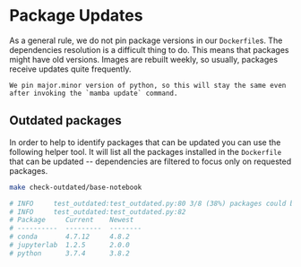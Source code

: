 # Package Updates

As a general rule, we do not pin package versions in our `Dockerfile`s.
The dependencies resolution is a difficult thing to do.
This means that packages might have old versions.
Images are rebuilt weekly, so usually, packages receive updates quite frequently.

```{note}
We pin major.minor version of python, so this will stay the same even after invoking the `mamba update` command.
```

## Outdated packages

In order to help to identify packages that can be updated you can use the following helper tool.
It will list all the packages installed in the `Dockerfile` that can be updated -- dependencies are
filtered to focus only on requested packages.

```bash
make check-outdated/base-notebook

# INFO     test_outdated:test_outdated.py:80 3/8 (38%) packages could be updated
# INFO     test_outdated:test_outdated.py:82
# Package     Current    Newest
# ----------  ---------  --------
# conda       4.7.12     4.8.2
# jupyterlab  1.2.5      2.0.0
# python      3.7.4      3.8.2
```
